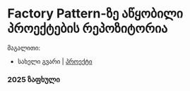 # Factory Pattern-ზე აწყობილი პროექტების რეპოზიტორია

მაგალითი:
- სახელი გვარი | [პროექტი](/მისამართი)

### 2025 ზაფხული

